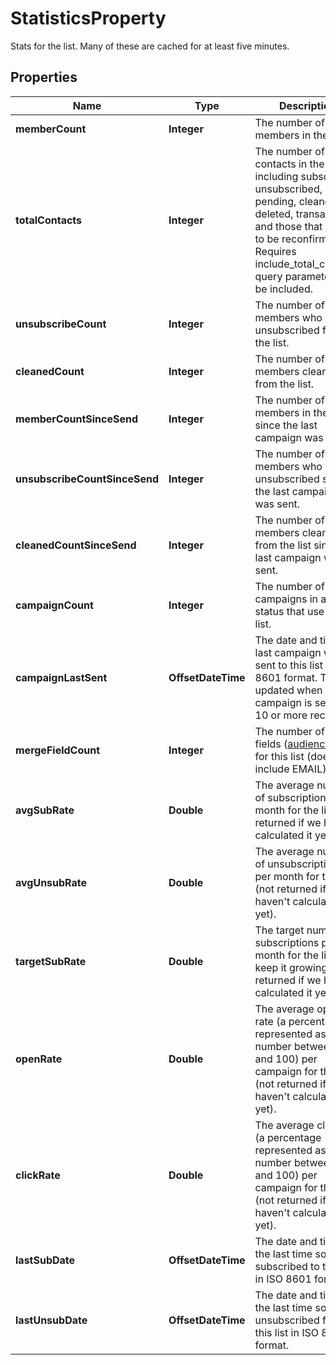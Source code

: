 

# StatisticsProperty

Stats for the list. Many of these are cached for at least five minutes.

## Properties

| Name | Type | Description | Notes |
|------------ | ------------- | ------------- | -------------|
|**memberCount** | **Integer** | The number of active members in the list. |  [optional] [readonly] |
|**totalContacts** | **Integer** | The number of contacts in the list, including subscribed, unsubscribed, pending, cleaned, deleted, transactional, and those that need to be reconfirmed. Requires include_total_contacts query parameter to be included. |  [optional] [readonly] |
|**unsubscribeCount** | **Integer** | The number of members who have unsubscribed from the list. |  [optional] [readonly] |
|**cleanedCount** | **Integer** | The number of members cleaned from the list. |  [optional] [readonly] |
|**memberCountSinceSend** | **Integer** | The number of active members in the list since the last campaign was sent. |  [optional] [readonly] |
|**unsubscribeCountSinceSend** | **Integer** | The number of members who have unsubscribed since the last campaign was sent. |  [optional] [readonly] |
|**cleanedCountSinceSend** | **Integer** | The number of members cleaned from the list since the last campaign was sent. |  [optional] [readonly] |
|**campaignCount** | **Integer** | The number of campaigns in any status that use this list. |  [optional] [readonly] |
|**campaignLastSent** | **OffsetDateTime** | The date and time the last campaign was sent to this list in ISO 8601 format. This is updated when a campaign is sent to 10 or more recipients. |  [optional] [readonly] |
|**mergeFieldCount** | **Integer** | The number of merge fields ([audience field](https://mailchimp.com/help/getting-started-with-merge-tags/)) for this list (doesn&#39;t include EMAIL). |  [optional] [readonly] |
|**avgSubRate** | **Double** | The average number of subscriptions per month for the list (not returned if we haven&#39;t calculated it yet). |  [optional] [readonly] |
|**avgUnsubRate** | **Double** | The average number of unsubscriptions per month for the list (not returned if we haven&#39;t calculated it yet). |  [optional] [readonly] |
|**targetSubRate** | **Double** | The target number of subscriptions per month for the list to keep it growing (not returned if we haven&#39;t calculated it yet). |  [optional] [readonly] |
|**openRate** | **Double** | The average open rate (a percentage represented as a number between 0 and 100) per campaign for the list (not returned if we haven&#39;t calculated it yet). |  [optional] [readonly] |
|**clickRate** | **Double** | The average click rate (a percentage represented as a number between 0 and 100) per campaign for the list (not returned if we haven&#39;t calculated it yet). |  [optional] [readonly] |
|**lastSubDate** | **OffsetDateTime** | The date and time of the last time someone subscribed to this list in ISO 8601 format. |  [optional] [readonly] |
|**lastUnsubDate** | **OffsetDateTime** | The date and time of the last time someone unsubscribed from this list in ISO 8601 format. |  [optional] [readonly] |



